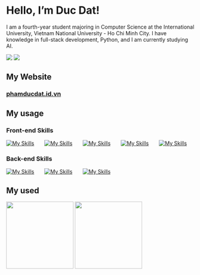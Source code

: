 # Hello, I’m Duc Dat!

I am a fourth-year student majoring in Computer Science at the International University, Vietnam National University - Ho Chi Minh City. I have knowledge in full-stack development, Python, and I am currently studying AI. 
 
 <a href=https://www.linkedin.com/in/ducdatit2002/> <img src="https://img.shields.io/badge/linkedin-%230077B5.svg?style=for-the-badge&logo=linkedin&logoColor=white"></a> <a href=https://www.facebook.com/datbenho84/> <img src="https://img.shields.io/badge/Facebook-%231877F2.svg?style=for-the-badge&logo=Facebook&logoColor=white"></a>


## My Website

<h3> <a href=https://phamducdat.id.vn/>phamducdat.id.vn</a> </h3>

## My usage
 
### Front-end Skills

[![My Skills](https://skillicons.dev/icons?i=html,css)](https://skillicons.dev) &nbsp;&nbsp;&nbsp;&nbsp;&nbsp; [![My Skills](https://skillicons.dev/icons?i=js,ts)](https://skillicons.dev) &nbsp;&nbsp;&nbsp;&nbsp;&nbsp; [![My Skills](https://skillicons.dev/icons?i=react,next)](https://skillicons.dev) &nbsp;&nbsp;&nbsp;&nbsp;&nbsp; [![My Skills](https://skillicons.dev/icons?i=tailwind,scss,bootstrap)](https://skillicons.dev) &nbsp;&nbsp;&nbsp;&nbsp;&nbsp; [![My Skills](https://skillicons.dev/icons?i=figma)](https://skillicons.dev)
<br/>

### Back-end Skills

[![My Skills](https://skillicons.dev/icons?i=nodejs,py)](https://skillicons.dev) &nbsp;&nbsp;&nbsp;&nbsp;&nbsp; [![My Skills](https://skillicons.dev/icons?i=mongodb,mysql)](https://skillicons.dev) &nbsp;&nbsp;&nbsp;&nbsp;&nbsp; [![My Skills](https://skillicons.dev/icons?i=docker,postman)](https://skillicons.dev) &nbsp;&nbsp;&nbsp;&nbsp;&nbsp; 
<br/>


          
          
## My used
<div align="left">
  <img height="180em" src="https://github-readme-stats.vercel.app/api/top-langs/?username=ducdatit2002&theme=algolia&layout=compact&langs_count=6">
  <img height="180em" src="https://github-readme-stats.vercel.app/api?username=ducdatit2002&theme=algolia&show_icons=true&count_private=true">
</div>

  
